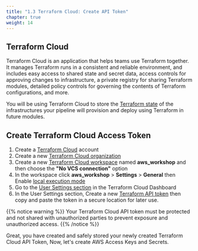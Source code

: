 ```yaml
---
title: "1.3 Terraform Cloud: Create API Token"
chapter: true
weight: 14
---
```


## Terraform Cloud

Terraform Cloud is an application that helps teams use Terraform together. It manages Terraform runs in a consistent and reliable environment, and includes easy access to shared state and secret data, access controls for approving changes to infrastructure, a private registry for sharing Terraform modules, detailed policy controls for governing the contents of Terraform configurations, and more.

You will be using Terraform Cloud to store the [Terraform state][1] of the infrastructures your pipeline will provision and deploy using Terraform in future modules.


## Create Terraform Cloud Access Token

1. Create a [Terraform Cloud][4] account
1. Create a new [Terraform Cloud organization][7]
1. Create a new [Terraform Cloud workspace][8] named **aws_workshop** and then choose the **"No VCS connection"** option
1. In the workspace click **aws_workshop** > **Settings** > **General** then Enable [local execution mode][18]
1. Go to the [User Settings section][16] in the Terraform Cloud Dashboard
1. In the User Settings section, Create a new [Terraform API token][17] then copy and paste the token in a secure location for later use.

{{% notice warning %}}
Your Terraform Cloud API token must be protected and not shared with unauthorized parties to prevent exposure and unauthorized access.
{{% /notice %}}

Great, you have created and safely stored your newly created Terraform Cloud API Token, Now, let's create AWS Access Keys and Secrets.

<!-- URL Links index -->
[1]: https://www.terraform.io/docs/language/state/index.html
[4]: https://app.terraform.io/signup/account
[7]: https://learn.hashicorp.com/terraform/cloud-getting-started/signup#create-your-organization
[8]: https://learn.hashicorp.com/terraform/cloud-getting-started/create-workspace
[16]: https://www.terraform.io/docs/cloud/users-teams-organizations/users.html#user-settings
[17]: https://www.terraform.io/docs/cloud/users-teams-organizations/users.html#api-tokens
[18]: https://www.terraform.io/docs/cloud/workspaces/settings.html#execution-mode